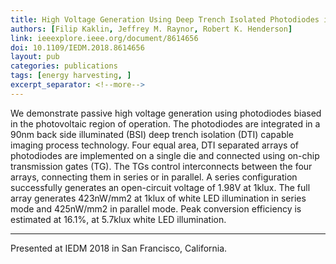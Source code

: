 ```yaml
---
title: High Voltage Generation Using Deep Trench Isolated Photodiodes in a Back Side Illuminated Process - IEDM 2018
authors: [Filip Kaklin, Jeffrey M. Raynor, Robert K. Henderson]
link: ieeexplore.ieee.org/document/8614656
doi: 10.1109/IEDM.2018.8614656
layout: pub
categories: publications
tags: [energy harvesting, ]
excerpt_separator: <!--more-->
---
```

We demonstrate passive high voltage generation using photodiodes biased in the photovoltaic region of operation. The photodiodes are integrated in a 90nm back side illuminated (BSI) deep trench isolation (DTI) capable imaging process technology. Four equal area, DTI separated arrays of photodiodes are implemented on a single die and connected using on-chip transmission gates (TG). The TGs control interconnects between the four arrays, connecting them in series or in parallel. A series configuration successfully generates an open-circuit voltage of 1.98V at 1klux. The full array generates 423nW/mm2 at 1klux of white LED illumination in series mode and 425nW/mm2 in parallel mode. Peak conversion efficiency is estimated at 16.1%, at 5.7klux white LED illumination.
<!--more-->

--------

Presented at IEDM 2018 in San Francisco, California.

